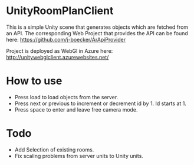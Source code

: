 # UnityRoomPlanClient


This is a simple Unity scene that generates objects which are fetched from an API. The corresponding Web Project that provides the API can be found here: https://github.com/j-boecker/ArApiProvider
 
 Project is deployed as WebGl in Azure here: http://unitywebglclient.azurewebsites.net/
 
# How to use

* Press load to load objects from the server.
* Press next or previous to increment or decrement id by 1. Id starts at 1.
* Press space to enter and leave free camera mode.

# Todo
* Add Selection of existing rooms.
* Fix scaling problems from server units to Unity units.
